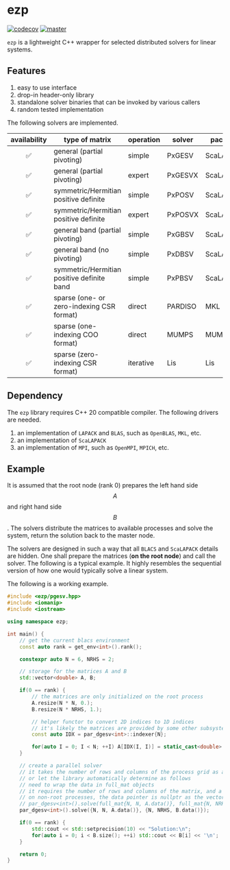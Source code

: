 # ezp

[![codecov](https://codecov.io/gh/TLCFEM/ezp/graph/badge.svg?token=ME0M312F5M)](https://codecov.io/gh/TLCFEM/ezp)
[![master](https://github.com/TLCFEM/ezp/actions/workflows/master.yml/badge.svg?branch=master)](https://github.com/TLCFEM/ezp/actions/workflows/master.yml)

`ezp` is a lightweight C++ wrapper for selected distributed solvers for linear systems.

## Features

1. easy to use interface
2. drop-in header-only library
3. standalone solver binaries that can be invoked by various callers
4. random tested implementation

The following solvers are implemented.

| availability | type of matrix                             | operation | solver  | package   |
|:------------:|--------------------------------------------|-----------|---------|-----------|
|      ✅       | general (partial pivoting)                 | simple    | PxGESV  | ScaLAPACK |
|      ✅       | general (partial pivoting)                 | expert    | PxGESVX | ScaLAPACK |
|      ✅       | symmetric/Hermitian positive definite      | simple    | PxPOSV  | ScaLAPACK |
|      ✅       | symmetric/Hermitian positive definite      | expert    | PxPOSVX | ScaLAPACK |
|      ✅       | general band (partial pivoting)            | simple    | PxGBSV  | ScaLAPACK |
|      ✅       | general band (no pivoting)                 | simple    | PxDBSV  | ScaLAPACK |
|      ✅       | symmetric/Hermitian positive definite band | simple    | PxPBSV  | ScaLAPACK |
|      ✅       | sparse (one- or zero-indexing CSR format)  | direct    | PARDISO | MKL       |
|      ✅       | sparse (one-indexing COO format)           | direct    | MUMPS   | MUMPS     |
|      ✅       | sparse (zero-indexing CSR format)          | iterative | Lis     | Lis       |

## Dependency

The `ezp` library requires C++ 20 compatible compiler.
The following drivers are needed.

1. an implementation of `LAPACK` and `BLAS`, such as `OpenBLAS`, `MKL`, etc.
2. an implementation of `ScaLAPACK`
3. an implementation of `MPI`, such as `OpenMPI`, `MPICH`, etc.

## Example

It is assumed that the root node (rank 0) prepares the left hand side $$A$$ and right hand side $$B$$.
The solvers distribute the matrices to available processes and solve the system, return the solution back to the master
node.

The solvers are designed in such a way that all `BLACS` and `ScaLAPACK` details are hidden.
One shall prepare the matrices (**on the root node**) and call the solver.
The following is a typical example.
It highly resembles the sequential version of how one would typically solve a linear system.

The following is a working example.

```cpp
#include <ezp/pgesv.hpp>
#include <iomanip>
#include <iostream>

using namespace ezp;

int main() {
    // get the current blacs environment
    const auto rank = get_env<int>().rank();

    constexpr auto N = 6, NRHS = 2;

    // storage for the matrices A and B
    std::vector<double> A, B;

    if(0 == rank) {
        // the matrices are only initialized on the root process
        A.resize(N * N, 0.);
        B.resize(N * NRHS, 1.);

        // helper functor to convert 2D indices to 1D indices
        // it's likely the matrices are provided by some other subsystem
        const auto IDX = par_dgesv<int>::indexer{N};

        for(auto I = 0; I < N; ++I) A[IDX(I, I)] = static_cast<double>(I);
    }

    // create a parallel solver
    // it takes the number of rows and columns of the process grid as arguments
    // or let the library automatically determine as follows
    // need to wrap the data in full_mat objects
    // it requires the number of rows and columns of the matrix, and a pointer to the data
    // on non-root processes, the data pointer is nullptr as the vector is empty
    // par_dgesv<int>().solve(full_mat{N, N, A.data()}, full_mat{N, NRHS, B.data()});
    par_dgesv<int>().solve({N, N, A.data()}, {N, NRHS, B.data()});

    if(0 == rank) {
        std::cout << std::setprecision(10) << "Solution:\n";
        for(auto i = 0; i < B.size(); ++i) std::cout << B[i] << '\n';
    }

    return 0;
}
```
